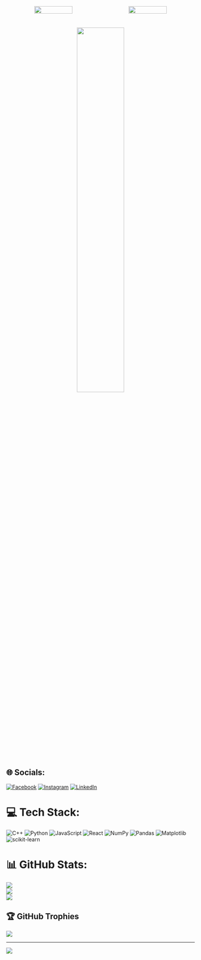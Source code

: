 <div align="center">
  <div style="display: flex; justify-content: space-around; width: 100%;">
    <img src="https://github-readme-stats.vercel.app/api?username=chisngyen&theme=gruvbox_light&hide_border=false&include_all_commits=false&count_private=false" style="width: 45%;" />
    <img src="https://github-readme-streak-stats.herokuapp.com/?user=chisngyen&theme=gruvbox_light&hide_border=false" style="width: 45%;" />
  </div>

  <br/>

  <img src="https://github-readme-stats.vercel.app/api/top-langs/?username=chisngyen&theme=gruvbox_light&hide_border=false&include_all_commits=false&count_private=false&layout=compact" style="margin-top: 20px; width: 50%;" />
</div>

## 🌐 Socials:
[![Facebook](https://img.shields.io/badge/Facebook-%231877F2.svg?logo=Facebook&logoColor=white)](https://facebook.com/https://www.facebook.com/profile.php?id=100025813323565) [![Instagram](https://img.shields.io/badge/Instagram-%23E4405F.svg?logo=Instagram&logoColor=white)](https://instagram.com/khoaoe) [![LinkedIn](https://img.shields.io/badge/LinkedIn-%230077B5.svg?logo=linkedin&logoColor=white)](https://linkedin.com/in/https://www.linkedin.com/in/khoa-nguyen-50b535294/) 

# 💻 Tech Stack:
![C++](https://img.shields.io/badge/c++-%2300599C.svg?style=for-the-badge&logo=c%2B%2B&logoColor=white) ![Python](https://img.shields.io/badge/python-3670A0?style=for-the-badge&logo=python&logoColor=ffdd54) ![JavaScript](https://img.shields.io/badge/javascript-%23323330.svg?style=for-the-badge&logo=javascript&logoColor=%23F7DF1E) ![React](https://img.shields.io/badge/react-%2320232a.svg?style=for-the-badge&logo=react&logoColor=%2361DAFB) ![NumPy](https://img.shields.io/badge/numpy-%23013243.svg?style=for-the-badge&logo=numpy&logoColor=white) ![Pandas](https://img.shields.io/badge/pandas-%23150458.svg?style=for-the-badge&logo=pandas&logoColor=white) ![Matplotlib](https://img.shields.io/badge/Matplotlib-%23ffffff.svg?style=for-the-badge&logo=Matplotlib&logoColor=black) ![scikit-learn](https://img.shields.io/badge/scikit--learn-%23F7931E.svg?style=for-the-badge&logo=scikit-learn&logoColor=white)
# 📊 GitHub Stats:
![](https://github-readme-stats.vercel.app/api?username=khoaoe&theme=synthwave&hide_border=false&include_all_commits=true&count_private=false)<br/>
![](https://github-readme-streak-stats.herokuapp.com/?user=khoaoe&theme=synthwave&hide_border=false)<br/>
![](https://github-readme-stats.vercel.app/api/top-langs/?username=khoaoe&theme=synthwave&hide_border=false&include_all_commits=true&count_private=false&layout=compact)

## 🏆 GitHub Trophies
![](https://github-profile-trophy.vercel.app/?username=khoaoe&theme=radical&no-frame=false&no-bg=true&margin-w=4)

---
[![](https://visitcount.itsvg.in/api?id=khoaoe&icon=0&color=0)](https://visitcount.itsvg.in)

<!-- Proudly created with GPRM ( https://gprm.itsvg.in ) -->
